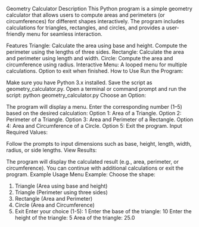 Geometry Calculator
Description
This Python program is a simple geometry calculator that allows users to compute areas and perimeters (or circumferences) for different shapes interactively. The program includes calculations for triangles, rectangles, and circles, and provides a user-friendly menu for seamless interaction.

Features
Triangle:
Calculate the area using base and height.
Compute the perimeter using the lengths of three sides.
Rectangle:
Calculate the area and perimeter using length and width.
Circle:
Compute the area and circumference using radius.
Interactive Menu:
A looped menu for multiple calculations.
Option to exit when finished.
How to Use
Run the Program:

Make sure you have Python 3.x installed.
Save the script as geometry_calculator.py.
Open a terminal or command prompt and run the script:
python geometry_calculator.py
Choose an Option:

The program will display a menu.
Enter the corresponding number (1–5) based on the desired calculation:
Option 1: Area of a Triangle.
Option 2: Perimeter of a Triangle.
Option 3: Area and Perimeter of a Rectangle.
Option 4: Area and Circumference of a Circle.
Option 5: Exit the program.
Input Required Values:

Follow the prompts to input dimensions such as base, height, length, width, radius, or side lengths.
View Results:

The program will display the calculated result (e.g., area, perimeter, or circumference).
You can continue with additional calculations or exit the program.
Example Usage
Menu Example:
Choose the shape:
1. Triangle (Area using base and height)
2. Triangle (Perimeter using three sides)
3. Rectangle (Area and Perimeter)
4. Circle (Area and Circumference)
5. Exit
Enter your choice (1-5): 1
Enter the base of the triangle: 10
Enter the height of the triangle: 5
Area of the triangle: 25.0
